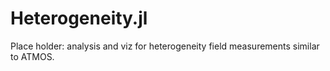 # Heterogeneity.jl
Place holder: analysis and viz for heterogeneity field measurements similar to ATMOS. 
